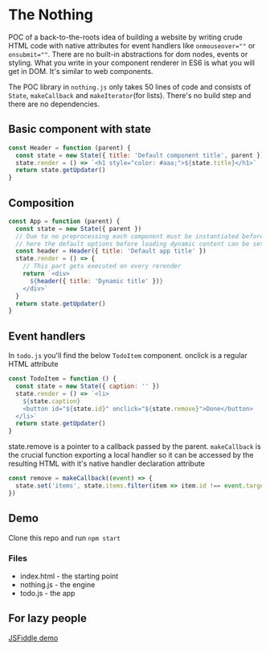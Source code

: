 # The Nothing

POC of a back-to-the-roots idea of building a website by writing crude HTML code with native attributes for event handlers like ```onmouseover=""``` or ```onsubmit=""```. There are no built-in abstractions for dom nodes, events or styling. What you write in your component renderer in ES6 is what you will get in DOM. It's similar to web components.

The POC library in `nothing.js` only takes 50 lines of code and consists of `State`, `makeCallback` and `makeIterator`(for lists). There's no build step and there are no dependencies.

## Basic component with state

```javascript
const Header = function (parent) {
  const state = new State({ title: 'Default component title', parent })
  state.render = () => `<h1 style="color: #aaa;">${state.title}</h1>`
  return state.getUpdater()
}
```

## Composition

```javascript
const App = function (parent) {
  const state = new State({ parent })
  // Due to no preprocessing each component must be instantiated before being used in render(),
  // here the default options before loading dynamic content can be set
  const header = Header({ title: 'Default app title' })
  state.render = () => {
    // This part gets executed on every rerender
    return `<div>
      ${header({ title: 'Dynamic title' })}
    </div>`
  }
  return state.getUpdater()
}
```

## Event handlers

In `todo.js` you'll find the below `TodoItem` component. onclick is a regular HTML attribute

```javascript
const TodoItem = function () {
  const state = new State({ caption: '' })
  state.render = () => `<li>
    ${state.caption}
    <button id="${state.id}" onclick="${state.remove}">Done</button>
  </li>`
  return state.getUpdater()
}
```

state.remove is a pointer to a callback passed by the parent. `makeCallback` is the crucial function exporting a local handler so it can be accessed by the resulting HTML with it's native handler declaration attribute

```javascript
const remove = makeCallback((event) => {
  state.set('items', state.items.filter(item => item.id !== event.target.getAttribute('id')))
})
```

## Demo
Clone this repo and run ```npm start```

### Files
  - index.html - the starting point
  - nothing.js - the engine
  - todo.js - the app

## For lazy people
[JSFiddle demo](https://jsfiddle.net/ay1mr80e/)
